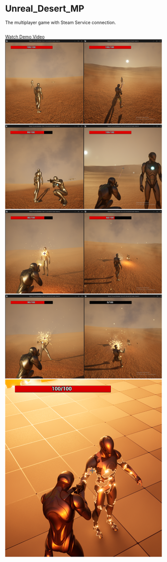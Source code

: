 # Unreal_Desert_MP

The multiplayer game with Steam Service connection.
##
[Watch Demo Video](https://youtu.be/GI1481IiiBw)
![alt text](https://github.com/GholemHub/Unreal_Desert_MP/blob/main/Images/1%20(2).png)
![alt text](https://github.com/GholemHub/Unreal_Desert_MP/blob/main/Images/1%20(3).png)
![alt text](https://github.com/GholemHub/Unreal_Desert_MP/blob/main/Images/1%20(4).png)
![alt text](https://github.com/GholemHub/Unreal_Desert_MP/blob/main/Images/1%20(5).png)
![alt text](https://github.com/GholemHub/Unreal_Desert_MP/blob/main/Images/1%20(1).png)
